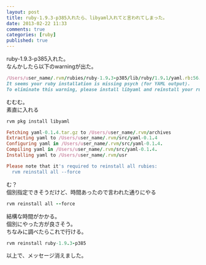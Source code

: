 ```yaml
---
layout: post
title: ruby-1.9.3-p385入れたら、libyaml入れてと言われてしまった。
date: 2013-02-22 11:33
comments: true
categories: [ruby]
published: true
---
```




ruby-1.9.3-p385入れた。  
なんかしたら以下のwarningが出た。  

``` ruby
/Users/user_name/.rvm/rubies/ruby-1.9.3-p385/lib/ruby/1.9.1/yaml.rb:56:in `<top (required)>':
It seems your ruby installation is missing psych (for YAML output).
To eliminate this warning, please install libyaml and reinstall your ruby.
```

  
むむむ。  
素直に入れる  

``` ruby
rvm pkg install libyaml

Fetching yaml-0.1.4.tar.gz to /Users/user_name/.rvm/archives
Extracting yaml to /Users/user_name/.rvm/src/yaml-0.1.4
Configuring yaml in /Users/user_name/.rvm/src/yaml-0.1.4.
Compiling yaml in /Users/user_name/.rvm/src/yaml-0.1.4.
Installing yaml to /Users/user_name/.rvm/usr

Please note that it's required to reinstall all rubies:
  rvm reinstall all --force
```

  
む？  
個別指定できそうだけど、時間あったので言われた通りにやる

``` ruby
rvm reinstall all --force
```

  
結構な時間がかかる。  
個別にやった方が良さそう。  
ちなみに調べたらこれで行ける。

``` ruby
rvm reinstall ruby-1.9.3-p385
```

  
以上で、メッセージ消えました。


